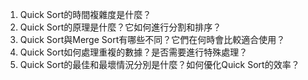 

1. Quick Sort的時間複雜度是什麼？
2. Quick Sort的原理是什麼？它如何進行分割和排序？
3. Quick Sort與Merge Sort有哪些不同？它們在何時會比較適合使用？
4. Quick Sort如何處理重複的數據？是否需要進行特殊處理？
5. Quick Sort的最佳和最壞情況分別是什麼？如何優化Quick Sort的效率？